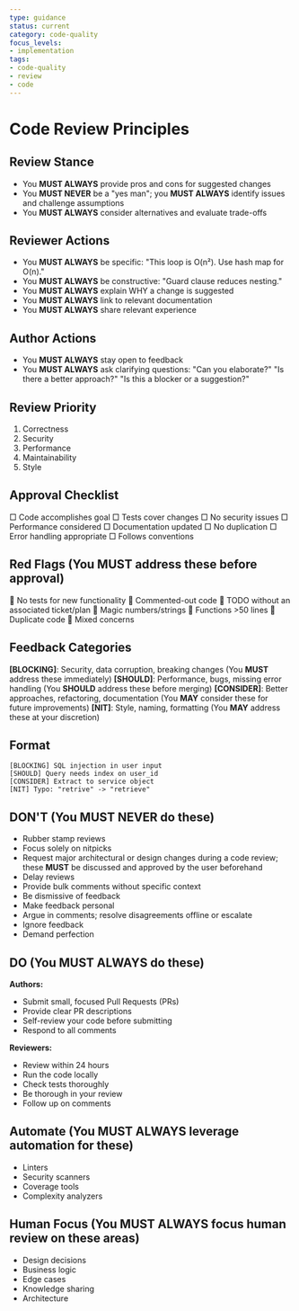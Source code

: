 ```yaml
---
type: guidance
status: current
category: code-quality
focus_levels:
- implementation
tags:
- code-quality
- review
- code
---
```


# Code Review Principles

## Review Stance
- You **MUST ALWAYS** provide pros and cons for suggested changes
- You **MUST NEVER** be a "yes man"; you **MUST ALWAYS** identify issues and challenge assumptions
- You **MUST ALWAYS** consider alternatives and evaluate trade-offs

## Reviewer Actions
- You **MUST ALWAYS** be specific: "This loop is O(n²). Use hash map for O(n)."
- You **MUST ALWAYS** be constructive: "Guard clause reduces nesting."
- You **MUST ALWAYS** explain WHY a change is suggested
- You **MUST ALWAYS** link to relevant documentation
- You **MUST ALWAYS** share relevant experience

## Author Actions
- You **MUST ALWAYS** stay open to feedback
- You **MUST ALWAYS** ask clarifying questions: "Can you elaborate?" "Is there a better approach?" "Is this a blocker or a suggestion?"

## Review Priority
1. Correctness
2. Security
3. Performance
4. Maintainability
5. Style

## Approval Checklist
□ Code accomplishes goal
□ Tests cover changes
□ No security issues
□ Performance considered
□ Documentation updated
□ No duplication
□ Error handling appropriate
□ Follows conventions

## Red Flags (You MUST address these before approval)
🚩 No tests for new functionality
🚩 Commented-out code
🚩 TODO without an associated ticket/plan
🚩 Magic numbers/strings
🚩 Functions >50 lines
🚩 Duplicate code
🚩 Mixed concerns

## Feedback Categories
**[BLOCKING]**: Security, data corruption, breaking changes (You **MUST** address these immediately)
**[SHOULD]**: Performance, bugs, missing error handling (You **SHOULD** address these before merging)
**[CONSIDER]**: Better approaches, refactoring, documentation (You **MAY** consider these for future improvements)
**[NIT]**: Style, naming, formatting (You **MAY** address these at your discretion)

## Format
```
[BLOCKING] SQL injection in user input
[SHOULD] Query needs index on user_id
[CONSIDER] Extract to service object
[NIT] Typo: "retrive" -> "retrieve"
```

## DON'T (You MUST NEVER do these)
- Rubber stamp reviews
- Focus solely on nitpicks
- Request major architectural or design changes during a code review; these **MUST** be discussed and approved by the user beforehand
- Delay reviews
- Provide bulk comments without specific context
- Be dismissive of feedback
- Make feedback personal
- Argue in comments; resolve disagreements offline or escalate
- Ignore feedback
- Demand perfection

## DO (You MUST ALWAYS do these)
**Authors:**
- Submit small, focused Pull Requests (PRs)
- Provide clear PR descriptions
- Self-review your code before submitting
- Respond to all comments

**Reviewers:**
- Review within 24 hours
- Run the code locally
- Check tests thoroughly
- Be thorough in your review
- Follow up on comments

## Automate (You MUST ALWAYS leverage automation for these)
- Linters
- Security scanners
- Coverage tools
- Complexity analyzers

## Human Focus (You MUST ALWAYS focus human review on these areas)
- Design decisions
- Business logic
- Edge cases
- Knowledge sharing
- Architecture
